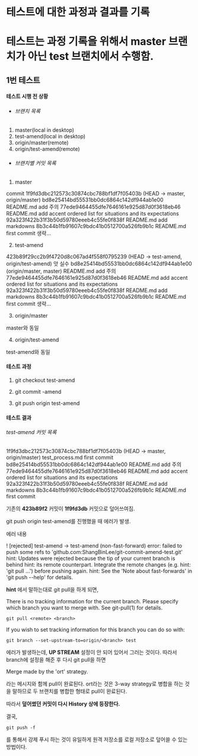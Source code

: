 테스트에 대한 과정과 결과를 기록
===========================

# 테스트는 과정 기록을 위해서 master 브랜치가 아닌 test 브랜치에서 수행함.

## 1번 테스트

#### 테스트 시행 전 상황 

* ###### 브랜치 목록 

1. master(local in desktop)
2. test-amend(local in desktop)
3. origin/master(remote)
4. origin/test-amend(remote)

* ###### 브랜치별 커밋 목록 

1. master 

commit 1f9fd3dbc212573c30874cbc788bf1df7f05403b (HEAD -> master, origin/master)
bd8e25414bd55531bb0dc6864c142df944ab1e00 README.md add 주의
77ede9464455dfe7646161e925d87d0f3618eb46 README.md add accent ordered list for situations and its expectations
92a323f422b31f3b50d59780eeeb4c55fe0f838f README.md add markdowns
8b3c44b1fb91607c9bdc41b0512700a526fb9b1c README.md first commit
생략...

2. test-amend

423b89f29cc2b9f4720d8c067ad4f558f0795239 (HEAD -> test-amend, origin/test-amend) 앗 실수
bd8e25414bd55531bb0dc6864c142df944ab1e00 (origin/master, master) README.md add 주의
77ede9464455dfe7646161e925d87d0f3618eb46 README.md add accent ordered list for situations and its expectations
92a323f422b31f3b50d59780eeeb4c55fe0f838f README.md add markdowns
8b3c44b1fb91607c9bdc41b0512700a526fb9b1c README.md first commit
생략...

3. origin/master

master와 동일

4. origin/test-amend

test-amend와 동일

#### 테스트 과정 

1. git checkout test-amend

2. git commit -amend 

3. git push origin test-amend 

#### 테스트 결과 

###### test-amend 커밋 목록 

1f9fd3dbc212573c30874cbc788bf1df7f05403b (HEAD -> master, origin/master) test_process.md first commit
bd8e25414bd55531bb0dc6864c142df944ab1e00 README.md add 주의
77ede9464455dfe7646161e925d87d0f3618eb46 README.md add accent ordered list for situations and its expectations
92a323f422b31f3b50d59780eeeb4c55fe0f838f README.md add markdowns
8b3c44b1fb91607c9bdc41b0512700a526fb9b1c README.md first commit

기존의 __423b89f2__ 커밋이 __1f9fd3db__ 커밋으로 덮어쓰여짐. 

git push origin test-amend를 진행했을 때 에러가 발생. 

에러 내용 

 ! [rejected]        test-amend -> test-amend (non-fast-forward)
error: failed to push some refs to 'github.com:ShangBinLee/git-commit-amend-test.git'
hint: Updates were rejected because the tip of your current branch is behind
hint: its remote counterpart. Integrate the remote changes (e.g.
hint: 'git pull ...') before pushing again.
hint: See the 'Note about fast-forwards' in 'git push --help' for details.

__hint__ 에서 말하는대로 git pull을 하게 되면, 

There is no tracking information for the current branch.
Please specify which branch you want to merge with.
See git-pull(1) for details.

    git pull <remote> <branch>

If you wish to set tracking information for this branch you can do so with:

    git branch --set-upstream-to=origin/<branch> test

에러가 발생하는데, __UP STREAM__ 설정이 안 되어 있어서 그러는 것이다. 따라서 branch에 설정을 해준 후 다시 git pull을 하면 

Merge made by the 'ort' strategy.

라는 메시지와 함께 pull이 완료된다. ort라는 것은 3-way strategy로 병합을 하는 것을 말하므로 두 브랜치를 병합한 형태로 pull이 완료된다. 

따라서 __덮어썼던 커밋이 다시 History 상에 등장한다.__

결국, <pre><code>git push -f</code></pre>를 통해서 강제 푸시 하는 것이 유일하게 원격 저장소를 로컬 저장소로 덮어쓸 수 있는 방법이다. 




